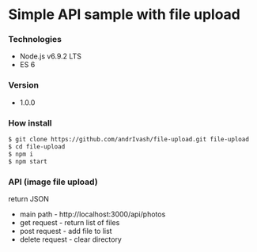 # Simple API sample with file upload

### Technologies
 
 * Node.js v6.9.2 LTS
 * ES 6

 
### Version
 
 * 1.0.0

### How install
 
 ```sh
 $ git clone https://github.com/andrIvash/file-upload.git file-upload
 $ cd file-upload
 $ npm i 
 $ npm start
 
 ```
 
### API (image file upload)
 return JSON
* main path - http://localhost:3000/api/photos 
* get request - return list of files
* post request - add file to list
* delete request - clear directory